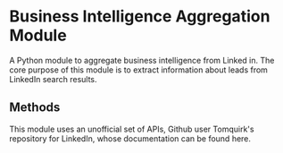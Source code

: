 # Business Intelligence Aggregation Module

A Python module to aggregate business intelligence from Linked in. The core purpose of this module is to extract information about leads from LinkedIn search results.

## Methods

This module uses an unofficial set of APIs, Github user Tomquirk's repository for LinkedIn, whose documentation can be found here.